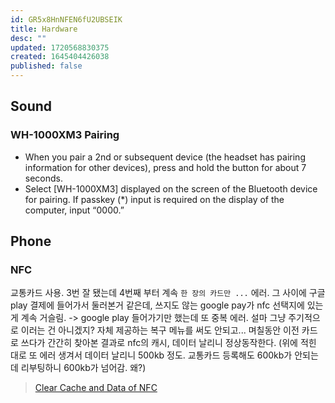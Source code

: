 ```yaml
---
id: GR5x8HnNFEN6fU2UBSEIK
title: Hardware
desc: ""
updated: 1720568830375
created: 1645404426038
published: false
---
```


## Sound

### WH-1000XM3 Pairing

- When you pair a 2nd or subsequent device (the headset has pairing information for other devices), press and hold the button for about 7 seconds.
- Select [WH-1000XM3] displayed on the screen of the Bluetooth device for pairing. If passkey (\*) input is required on the display of the computer, input “0000.”

## Phone

### NFC

교통카드 사용. 3번 잘 됐는데 4번째 부터 계속 `한 장의 카드만 ...` 에러.
그 사이에 구글 play 결제에 들어가서 둘러본거 같은데, 쓰지도 않는 google pay가 nfc 선택지에 있는게 계속 거슬림. -> google play 들어가기만 했는데 또 중복 에러. 설마 그냥 주기적으로 이러는 건 아니겠지?
자체 제공하는 복구 메뉴를 써도 안되고...
며칠동안 이전 카드로 쓰다가 간간히 찾아본 결과로 nfc의 캐시, 데이터 날리니 정상동작한다. (위에 적힌 대로 또 에러 생겨서 데이터 날리니 500kb 정도. 교통카드 등록해도 600kb가 안되는데 리부팅하니 600kb가 넘어감. 왜?)

> [Clear Cache and Data of NFC](https://thecelldesk.com/google-pay-not-working-on-xiaomi/)

